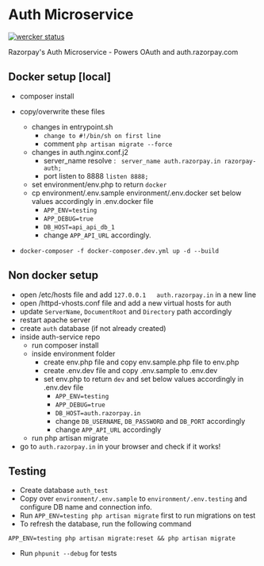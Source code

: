 # Auth Microservice

[![wercker status](https://app.wercker.com/status/f092b0270510fdc892d8c86ab3d7846b/m/master "wercker status")](https://app.wercker.com/project/byKey/f092b0270510fdc892d8c86ab3d7846b)

Razorpay's Auth Microservice - Powers OAuth and auth.razorpay.com

## Docker setup [local]
- composer install
- copy/overwrite these files
  - changes in entrypoint.sh
     - ```change to #!/bin/sh on first line```
     -    comment ```php artisan migrate --force```
  - changes in auth.nginx.conf.j2
      - server_name resolve : ``` server_name auth.razorpay.in razorpay-auth;```
      - port listen to 8888 ```listen 8888;```
  - set environment/env.php to return `docker`
  - cp environment/.env.sample environment/.env.docker
     set below values accordingly in .env.docker file
     - `APP_ENV=testing`
     - `APP_DEBUG=true`
     - `DB_HOST=api_api_db_1`
     - change `APP_API_URL` accordingly.

- `docker-composer -f docker-composer.dev.yml up -d --build`

## Non docker setup
- open /etc/hosts file and add `127.0.0.1	auth.razorpay.in` in a new line
- open /httpd-vhosts.conf file and add a new virtual hosts for auth
- update `ServerName`, `DocumentRoot` and `Directory` path accordingly
- restart apache server
- create `auth` database (if not already created)
- inside auth-service repo
  - run composer install
  - inside environment folder
    - create env.php file and copy env.sample.php file to env.php
    - create .env.dev file and copy .env.sample to .env.dev
    - set env.php to return `dev` and
      set below values accordingly in .env.dev file
      - `APP_ENV=testing`
      - `APP_DEBUG=true`
      - `DB_HOST=auth.razorpay.in`
      - change `DB_USERNAME`, `DB_PASSWORD` and `DB_PORT` accordingly
      - change `APP_API_URL` accordingly
   - run php artisan migrate
 - go to `auth.razorpay.in` in your browser and check if it works!


## Testing

- Create database `auth_test`
- Copy over `environment/.env.sample` to `environment/.env.testing` and configure
DB name and connection info.
- Run `APP_ENV=testing php artisan migrate` first to run migrations on test
- To refresh the database, run the following command
```
APP_ENV=testing php artisan migrate:reset && php artisan migrate
```
- Run `phpunit --debug` for tests

